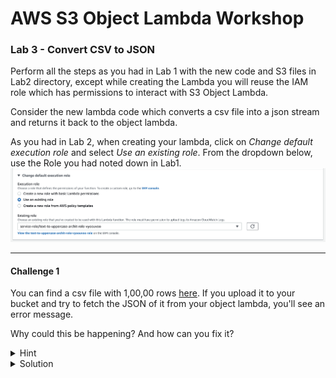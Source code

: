 # AWS S3 Object Lambda Workshop
### Lab 3 - Convert CSV to JSON

Perform all the steps as you had in Lab 1 with the new code and S3 files in Lab2 directory, except while creating the Lambda you will reuse the IAM role which has permissions to interact with S3 Object Lambda. 

Consider the new lambda code which converts a csv file into a json stream and returns it back to the object lambda.

As you had in Lab 2, when creating your lambda, click on _Change default execution role_ and select _Use an existing role_. From the dropdown below, use the Role you had noted down in Lab1. 
![image](./images/existing-role-lambda.png)

***

#### Challenge 1

You can find a csv file with 1,00,00 rows [here](http://eforexcel.com/wp/wp-content/uploads/2017/07/10000-Sales-Records.zip).
If you upload it to your bucket and try to fetch the JSON of it from your object lambda, you'll see an error message. 

Why could this be happening? And how can you fix it? 

<details><summary>Hint</summary>
<p>

By default, lambda has permissions to write out logs to Cloudwatch. 
Go to _Monitor_ tab in your lambda > Logs > View Logs in Cloudwatch. From there click on "Search Log Group" and you'd notice that a log message *after* your lambda execution has concluded

</p>
</details>

<details>
<summary>Solution</summary>
<p>

Increase your lambda timeout to a  higher value ~ around 10 seconds should be enough for this challenge. 
It is worth noting that S3 Object Lambdas are required to WriteGetObjectResponse within 60 seconds. 

You can do so by going to _Configuration_ tab > General Configuration and change your timeout value. ⏱️

</p>
</details>
